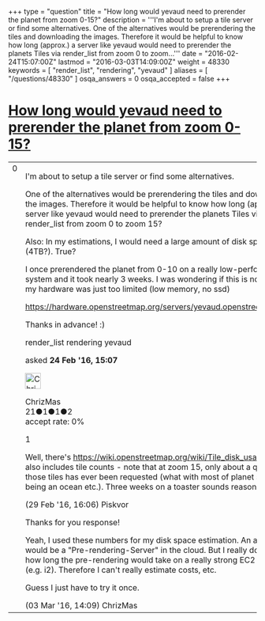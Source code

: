 +++
type = "question"
title = "How long would yevaud need to prerender the planet from zoom 0-15?"
description = '''I&#x27;m about to setup a tile server or find some alternatives.  One of the alternatives would be prerendering the tiles and downloading the images. Therefore it would be helpful to know how long (approx.) a server like yevaud would need to prerender the planets Tiles via render_list from zoom 0 to zoom...'''
date = "2016-02-24T15:07:00Z"
lastmod = "2016-03-03T14:09:00Z"
weight = 48330
keywords = [ "render_list", "rendering", "yevaud" ]
aliases = [ "/questions/48330" ]
osqa_answers = 0
osqa_accepted = false
+++

<div class="headNormal">

# [How long would yevaud need to prerender the planet from zoom 0-15?](/questions/48330/how-long-would-yevaud-need-to-prerender-the-planet-from-zoom-0-15)

</div>

<div id="main-body">

<div id="askform">

<table id="question-table" style="width:100%;">
<colgroup>
<col style="width: 50%" />
<col style="width: 50%" />
</colgroup>
<tbody>
<tr>
<td style="width: 30px; vertical-align: top"><div class="vote-buttons">
<span id="post-48330-upvote" class="ajax-command post-vote up" rel="nofollow" title="I like this post (click again to cancel)"> </span>
<div id="post-48330-score" class="post-score" title="current number of votes">
0
</div>
<span id="post-48330-downvote" class="ajax-command post-vote down" rel="nofollow" title="I dont like this post (click again to cancel)"> </span> <span id="favorite-mark" class="ajax-command favorite-mark" rel="nofollow" title="mark/unmark this question as favorite (click again to cancel)"> </span>
<div id="favorite-count" class="favorite-count">
&#10;</div>
</div></td>
<td><div id="item-right">
<div class="question-body">
<p>I'm about to setup a tile server or find some alternatives.</p>
<p>One of the alternatives would be prerendering the tiles and downloading the images. Therefore it would be helpful to know how long (approx.) a server like yevaud would need to prerender the planets Tiles via render_list from zoom 0 to zoom 15?</p>
<p>Also: In my estimations, I would need a large amount of disk space (4TB?). True?</p>
<p>I once prerendered the planet from 0-10 on a really low-performance system and it took nearly 3 weeks. I was wondering if this is normal or if my hardware was just too limited (low memory, no ssd)</p>
<p><a href="https://hardware.openstreetmap.org/servers/yevaud.openstreetmap.org/">https://hardware.openstreetmap.org/servers/yevaud.openstreetmap.org/</a></p>
<p>Thanks in advance! :)</p>
</div>
<div id="question-tags" class="tags-container tags">
<span class="post-tag tag-link-render_list" rel="tag" title="see questions tagged &#39;render_list&#39;">render_list</span> <span class="post-tag tag-link-rendering" rel="tag" title="see questions tagged &#39;rendering&#39;">rendering</span> <span class="post-tag tag-link-yevaud" rel="tag" title="see questions tagged &#39;yevaud&#39;">yevaud</span>
</div>
<div id="question-controls" class="post-controls">
&#10;</div>
<div class="post-update-info-container">
<div class="post-update-info post-update-info-user">
<p>asked <strong>24 Feb '16, 15:07</strong></p>
<img src="https://secure.gravatar.com/avatar/e6ebf8e9d8721aa0d3a7ec0f3dc60c44?s=32&amp;d=identicon&amp;r=g" class="gravatar" width="32" height="32" alt="ChrizMas&#39;s gravatar image" />
<p><span>ChrizMas</span><br />
<span class="score" title="21 reputation points">21</span><span title="1 badges"><span class="badge1">●</span><span class="badgecount">1</span></span><span title="1 badges"><span class="silver">●</span><span class="badgecount">1</span></span><span title="2 badges"><span class="bronze">●</span><span class="badgecount">2</span></span><br />
<span class="accept_rate" title="Rate of the user&#39;s accepted answers">accept rate:</span> <span title="ChrizMas has no accepted answers">0%</span></p>
</div>
</div>
<div id="comments-container-48330" class="comments-container">
<span id="48417"></span>
<div id="comment-48417" class="comment">
<div id="post-48417-score" class="comment-score">
1
</div>
<div class="comment-text">
<p>Well, there's <a href="https://wiki.openstreetmap.org/wiki/Tile_disk_usage">https://wiki.openstreetmap.org/wiki/Tile_disk_usage</a> , which also includes tile counts - note that at zoom 15, only about a quarter of those tiles has ever been requested (what with most of planet surface being an ocean etc.). Three weeks on a toaster sounds reasonable.</p>
</div>
<div id="comment-48417-info" class="comment-info">
<span class="comment-age">(29 Feb '16, 16:06)</span> <span class="comment-user userinfo">Piskvor</span>
</div>
</div>
<span id="48483"></span>
<div id="comment-48483" class="comment">
<div id="post-48483-score" class="comment-score">
&#10;</div>
<div class="comment-text">
<p>Thanks for you response!</p>
<p>Yeah, I used these numbers for my disk space estimation. An alternative would be a "Pre-rendering-Server" in the cloud. But I really don't know how long the pre-rendering would take on a really strong EC2 instance (e.g. i2). Therefore I can't really estimate costs, etc.</p>
<p>Guess I just have to try it once.</p>
</div>
<div id="comment-48483-info" class="comment-info">
<span class="comment-age">(03 Mar '16, 14:09)</span> <span class="comment-user userinfo">ChrizMas</span>
</div>
</div>
</div>
<div id="comment-tools-48330" class="comment-tools">
&#10;</div>
<div class="clear">
&#10;</div>
<div id="comment-48330-form-container" class="comment-form-container">
&#10;</div>
<div class="clear">
&#10;</div>
</div></td>
</tr>
</tbody>
</table>

</div>

</div>


